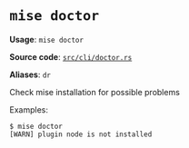 # `mise doctor`

**Usage**: `mise doctor`

**Source code**: [`src/cli/doctor.rs`](https://github.com/jdx/mise/blob/main/src/cli/doctor.rs)

**Aliases**: `dr`

Check mise installation for possible problems

Examples:

    $ mise doctor
    [WARN] plugin node is not installed
